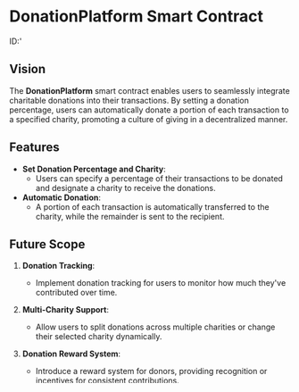 # DonationPlatform Smart Contract
ID:'
## Vision

The **DonationPlatform** smart contract enables users to seamlessly integrate charitable donations into their transactions. By setting a donation percentage, users can automatically donate a portion of each transaction to a specified charity, promoting a culture of giving in a decentralized manner.

## Features

- **Set Donation Percentage and Charity**:
  - Users can specify a percentage of their transactions to be donated and designate a charity to receive the donations.
- **Automatic Donation**:
  - A portion of each transaction is automatically transferred to the charity, while the remainder is sent to the recipient.

## Future Scope

1. **Donation Tracking**:

   - Implement donation tracking for users to monitor how much they've contributed over time.

2. **Multi-Charity Support**:

   - Allow users to split donations across multiple charities or change their selected charity dynamically.

3. **Donation Reward System**:
   - Introduce a reward system for donors, providing recognition or incentives for consistent contributions.

The **DonationPlatform** contract simplifies the process of charitable giving by automating donations, ensuring transparency and convenience for users who want to support causes while conducting their regular transactions.
